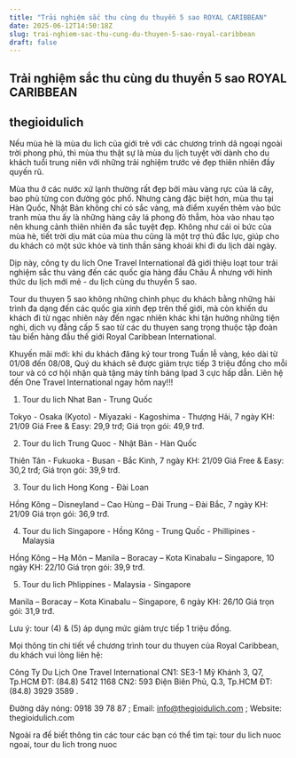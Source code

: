 ```yaml
---
title: "Trải nghiệm sắc thu cùng du thuyền 5 sao ROYAL CARIBBEAN"
date: 2025-06-12T14:50:18Z
slug: trai-nghiem-sac-thu-cung-du-thuyen-5-sao-royal-caribbean
draft: false
---
```


## Trải nghiệm sắc thu cùng du thuyền 5 sao ROYAL CARIBBEAN

## thegioidulich

Nếu mùa hè là mùa du lich của giới trẻ với các chương trình dã ngoại ngoài trời phong phú, thì mùa thu thật sự là mùa du lịch tuyệt vời dành cho du khách tuổi trung niên với những trải nghiệm trước vẻ đẹp thiên nhiên đầy quyến rũ.
 

 
Mùa thu ở các nước xứ lạnh thường rất đẹp bởi màu vàng rực của lá cây, bao phủ từng con đường góc phố. Nhưng càng đặc biệt hơn, mùa thu tại Hàn Quốc, Nhật Bản không chỉ có sắc vàng, mà điểm xuyến thêm vào bức tranh mùa thu ấy là những hàng cây lá phong đỏ thẫm, hòa vào nhau tạo nên khung cảnh thiên nhiên đa sắc tuyệt đẹp. Không như cái oi bức của mùa hè, tiết trời dịu mát của mùa thu cũng là một trợ thủ đắc lực, giúp cho du khách có một sức khỏe và tinh thần sảng khoái khi đi du lịch dài ngày.
 

Dịp này, công ty du lich One Travel International đã giới thiệu loạt tour trải nghiệm sắc thu vàng đến các quốc gia hàng đầu Châu Á nhưng với hình thức du lịch mới mẻ - du lịch cùng du thuyền 5 sao.
 
Tour du thuyen 5 sao không những chinh phục du khách bằng những hải trình đa dạng đến các quốc gia xinh đẹp trên thế giới, mà còn khiến du khách đi từ ngạc nhiên này đến ngạc nhiên khác khi tận hưởng những tiện nghi, dịch vụ đẳng cấp 5 sao từ các du thuyen sang trọng thuộc tập đoàn tàu biển hàng đầu thế giới Royal Caribbean International.
 
Khuyến mãi mới: khi du khách đăng ký tour trong Tuần lễ vàng, kéo dài từ 01/08 đến 08/08, Quý du khách sẽ được giảm trực tiếp 3 triệu đồng cho mỗi tour và có cơ hội nhận quà tặng máy tính bảng Ipad 3 cực hấp dẫn. Liên hệ đến One Travel International ngay hôm nay!!!
 
1. Tour du lich Nhat Ban - Trung Quốc
 
Tokyo - Osaka (Kyoto) - Miyazaki - Kagoshima - Thượng Hải, 7 ngày
KH: 21/09 Giá Free & Easy: 29,9 trđ; Giá trọn gói: 49,9 trđ.
 
2. Tour du lich Trung Quoc - Nhật Bản - Hàn Quốc
 
Thiên Tân - Fukuoka - Busan - Bắc Kinh, 7 ngày
KH: 21/09 Giá Free & Easy: 30,2 trđ; Giá trọn gói: 39,9 trđ.
 
3. Tour du lich Hong Kong - Đài Loan
 
Hồng Kông – Disneyland – Cao Hùng – Đài Trung – Đài Bắc, 7 ngày
KH: 21/09 Giá trọn gói: 36,9 trđ.
 
4. Tour du lich Singapore - Hồng Kông - Trung Quốc - Phillipines - Malaysia
 
Hồng Kông – Hạ Môn – Manila – Boracay – Kota Kinabalu – Singapore, 10 ngày
KH: 22/10 Giá trọn gói: 39,9 trđ.
 
5. Tour du lich Phlippines - Malaysia - Singapore
 
Manila – Boracay – Kota Kinabalu – Singapore, 6 ngày
KH: 26/10 Giá trọn gói: 31,9 trđ.
 
Lưu ý: tour (4) & (5) áp dụng mức giảm trực tiếp 1 triệu đồng.
 
Mọi thông tin chi tiết về chương trình tour du thuyen của Royal Caribbean, du khách vui lòng liên hệ:
 
Công Ty Du Lịch One Travel International
CN1: SE3-1 Mỹ Khánh 3, Q7, Tp.HCM ĐT: (84.8) 5412 1168
CN2: 593 Điện Biên Phủ, Q.3, Tp.HCM ĐT: (84.8) 3929 3589 .
 
Đường dây nóng: 0918 39 78 87 ; Email: info@thegioidulich.com ; Website: thegioidulich.com
 
Ngoài ra để biết thông tin các tour các bạn có thể tìm tại: tour du lich nuoc ngoai, tour du lich trong nuoc